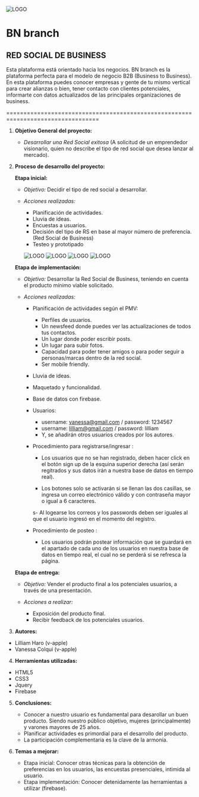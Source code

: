 ![LOGO](assets/images/logo1.png)

# BN branch

## RED SOCIAL DE BUSINESS

Esta plataforma está orientado hacia los negocios. BN branch es la plataforma perfecta para el modelo de negocio B2B (Business to Business).
En esta plataforma puedes conocer empresas y gente de tu mismo vertical para crear alianzas o bien, tener contacto con clientes potenciales, informarte con datos actualizados de las principales organizaciones de business.

=================================================================================

1. **Objetivo General del proyecto:**
   - *Desarrollar una Red Social exitosa* (A solicitud de un emprendedor visionario, quien no describe el tipo de red social que desea lanzar al mercado).

2. **Proceso de desarrollo del proyecto:**

   **Etapa inicial:**
   - *Objetivo:* Decidir el tipo de red social a desarrollar.
   - *Acciones realizadas:*

     + Planificación de actividades.
     + Lluvia de ideas.
     + Encuestas a usuarios.
     + Decisión del tipo de RS en base al mayor número de preferencia.(Red Social de Business)
     + Testeo y prototipado

     ![LOGO](assets/images/encuesta.png)
     ![LOGO](assets/images/grafico-rango_de_edades.png)
     ![LOGO](assets/images/grafico-sexo.png)
     ![LOGO](assets/images/grafico-opciones-redes-sociales.png)

   **Etapa de implementación:**
   - *Objetivo:* Desarrollar la Red Social de Business, teniendo en cuenta el producto mínimo viable solicitado.
   - *Acciones realizadas:*

     + Planificación de actividades según el PMV:
       - Perfiles de usuarios.
       - Un newsfeed donde puedes ver las actualizaciones de todos tus contactos.
       - Un lugar donde poder escribir posts.
       - Un lugar para subir fotos.
       - Capacidad para poder tener amigos o para poder seguir a personas/marcas dentro de la red social.
       - Ser mobile friendly.
     + Lluvia de ideas.
     + Maquetado y funcionalidad.
     + Base de datos con firebase.
     + Usuarios:
       - username: vanessa@gmail.com / password: 1234567
       - username: lilliam@gmail.com / password: lilliam
       - Y, se añadirán otros usuarios creados por los autores.

     + Procedimiento para registrarse/ingresar :
       - Los usuarios que no se han registrado, deben hacer click en el botón sign up de la esquina superior derecha (así serán regitrados y sus datos irán a nuestra base de datos en tiempo real).

       - Los botones solo se activarán si se llenan las dos casillas, se ingresa un correo electrónico válido y con contraseña mayor o igual a 6 caracteres.

       s- Al logearse los correos y los passwords deben ser iguales al que el usuario ingresó en el momento del registro.

     + Procedimiento de posteo :
       - Los usuarios podrán postear información que se guardará en el apartado de cada uno de los usuarios en nuestra base de datos en tiempo real, el cual no se perderá si se refresca la página.


   **Etapa de entrega:**
   - *Objetivo:* Vender el producto final a los potenciales usuarios, a través de una presentación.
   - *Acciones a realizar:*

     + Exposición del producto final.
     + Recibir feedback de los potenciales usuarios.

3. **Autores:**

  - Lilliam Haro (v-apple)
  - Vanessa Colqui (v-apple)

4. **Herramientas utilizadas:**

  - HTML5
  - CSS3
  - Jquery
  - Firebase

5. **Conclusiones:**
   - Conocer a nuestro usuario es fundamental para desarollar un buen producto. Siendo nuestro público objetivo, mujeres (principalmente) y varones mayores de 25 años.
   - Planificar actividades es primordial para el desarrollo del producto.
   - La participación complementaria es la clave de la armonía.


6. **Temas a mejorar:**
   - Etapa inicial: Conocer otras técnicas para la obtención de preferencias en los usuarios, las encuestas presenciales, intimida al usuario.
   - Etapa implementación: Conocer detenidamente las herramientas a utilizar (firebase).
